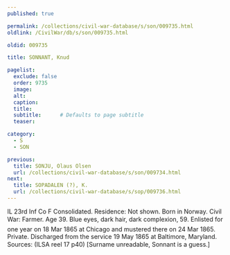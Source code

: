 ```yaml
---
published: true

permalink: /collections/civil-war-database/s/son/009735.html
oldlink: /CivilWar/db/s/son/009735.html

oldid: 009735

title: SONNANT, Knud

pagelist:
  exclude: false
  order: 9735
  image: 
  alt:
  caption:
  title:
  subtitle:      # Defaults to page subtitle
  teaser:

category: 
  - S 
  - SON

previous:
  title: SONJU, Olaus Olsen
  url: /collections/civil-war-database/s/son/009734.html  
next:
  title: SOPADALEN (?), K.
  url: /collections/civil-war-database/s/sop/009736.html   
---
```

IL 23rd Inf Co F Consolidated. Residence: Not shown. Born in Norway. Civil War: Farmer. Age 39. Blue eyes, dark hair, dark complexion, 5&#146;9&#148;. Enlisted for one year on 18 Mar 1865 at Chicago and mustered there on 24 Mar 1865. Private. Discharged from the service 19 May 1865 at Baltimore, Maryland. Sources: (ILSA reel 17 p40) [Surname unreadable, &#147;Sonnant&#148; is a guess.]